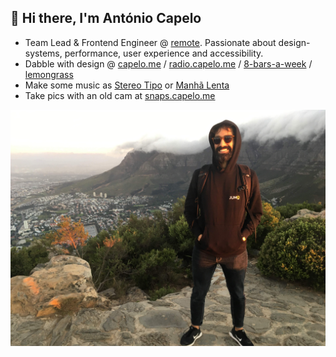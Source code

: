 ## 👋 Hi there, I'm António Capelo

- Team Lead & Frontend Engineer @ [remote](https://remote.com/). Passionate about design-systems, performance, user experience and accessibility.
- Dabble with design @ [capelo.me](https://capelo.me/) / [radio.capelo.me](https://radio.capelo.me/) / [8-bars-a-week](https://8-bars-a-week.capelo.me/) / [lemongrass](https://lemongrass.capelo.me/)
- Make some music as [Stereo Tipo](https://open.spotify.com/artist/1Q2lebZd9A7fFI1pMat3aP) or [Manhã Lenta](https://manhalenta.bandcamp.com)
- Take pics with an old cam at [snaps.capelo.me](https://snaps.capelo.me)

![Caps Town](capstown.jpg "Capstown")
